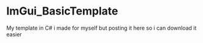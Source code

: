 # ImGui_BasicTemplate
My template in C# i made for myself but posting it here so i can download it easier

